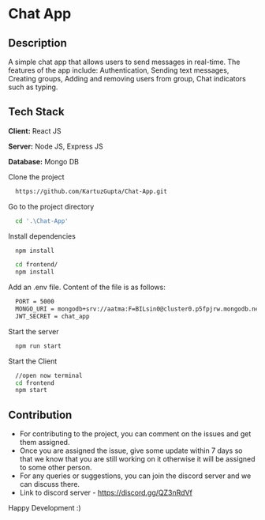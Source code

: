 
# Chat App

## Description

A simple chat app that allows users to send messages in real-time. The features of the app include: Authentication, Sending text messages, Creating groups, Adding and removing users from group, Chat indicators such as typing.

## Tech Stack

**Client:** React JS

**Server:** Node JS, Express JS

**Database:** Mongo DB
  
Clone the project
```bash
  https://github.com/KartuzGupta/Chat-App.git
```
Go to the project directory

```bash
  cd '.\Chat-App'
```

Install dependencies

```bash
  npm install
```

```bash
  cd frontend/
  npm install
```

Add an .env file. Content of the file is as follows:
```bash
  PORT = 5000
  MONGO_URI = mongodb+srv://aatma:F=BILsin0@cluster0.p5fpjrw.mongodb.net/?retryWrites=true&w=majority
  JWT_SECRET = chat_app
```

Start the server

```bash
  npm run start
```
Start the Client

```bash
  //open now terminal
  cd frontend
  npm start
```
## Contribution

- For contributing to the project, you can comment on the issues and get them assigned. 
- Once you are assigned the issue, give some update within 7 days so that we know that you are still working on it otherwise it will be assigned to some other person.
- For any queries or suggestions, you can join the discord server and we can discuss there.
- Link to discord server - https://discord.gg/QZ3nRdVf

Happy Development :)
